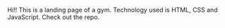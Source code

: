 Hi!! This is a landing page of a gym. Technology used is HTML, CSS and JavaScript. Check out the repo.

